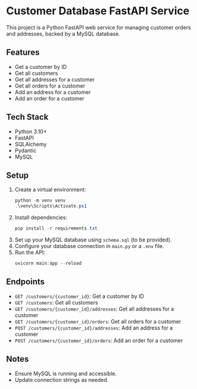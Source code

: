 # Customer Database FastAPI Service

This project is a Python FastAPI web service for managing customer orders and addresses, backed by a MySQL database.

## Features
- Get a customer by ID
- Get all customers
- Get all addresses for a customer
- Get all orders for a customer
- Add an address for a customer
- Add an order for a customer

## Tech Stack
- Python 3.10+
- FastAPI
- SQLAlchemy
- Pydantic
- MySQL

## Setup
1. Create a virtual environment:
   ```powershell
   python -m venv venv
   .\venv\Scripts\Activate.ps1
   ```
2. Install dependencies:
   ```powershell
   pip install -r requirements.txt
   ```
3. Set up your MySQL database using `schema.sql` (to be provided).
4. Configure your database connection in `main.py` or a `.env` file.
5. Run the API:
   ```powershell
   uvicorn main:app --reload
   ```

## Endpoints
- `GET /customers/{customer_id}`: Get a customer by ID
- `GET /customers`: Get all customers
- `GET /customers/{customer_id}/addresses`: Get all addresses for a customer
- `GET /customers/{customer_id}/orders`: Get all orders for a customer
- `POST /customers/{customer_id}/addresses`: Add an address for a customer
- `POST /customers/{customer_id}/orders`: Add an order for a customer

## Notes
- Ensure MySQL is running and accessible.
- Update connection strings as needed.
